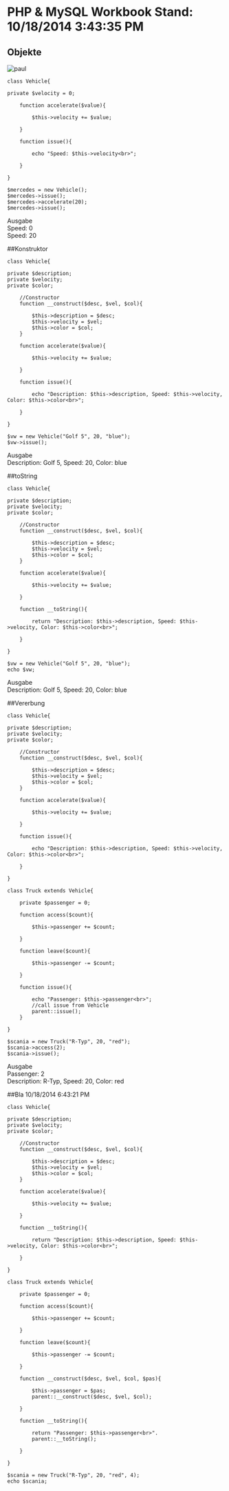 PHP & MySQL Workbook	Stand: 10/18/2014 3:43:35 PM 
====================================================
Objekte
-------

![paul](https://github.com/BerndLiefert/Workbooks/blob/master/Workbook_PHP%26MySQL/files/paul.png)



	class Vehicle{

	private $velocity = 0;

		function accelerate($value){

			$this->velocity += $value;

		}

		function issue(){

			echo "Speed: $this->velocity<br>";

		}

	}

	$mercedes = new Vehicle();
	$mercedes->issue();
	$mercedes->accelerate(20);
	$mercedes->issue();

Ausgabe   
Speed: 0    
Speed: 20


##Konstruktor

	class Vehicle{

	private $description; 
	private $velocity;
	private $color;

		//Constructor
		function __construct($desc, $vel, $col){

			$this->description = $desc;
			$this->velocity = $vel;
			$this->color = $col;
		}

		function accelerate($value){

			$this->velocity += $value;

		}

		function issue(){

			echo "Description: $this->description, Speed: $this->velocity, Color: $this->color<br>";

		}

	}

	$vw = new Vehicle("Golf 5", 20, "blue");
	$vw->issue();

Ausgabe    
Description: Golf 5, Speed: 20, Color: blue

##toString

	class Vehicle{

	private $description; 
	private $velocity;
	private $color;

		//Constructor
		function __construct($desc, $vel, $col){

			$this->description = $desc;
			$this->velocity = $vel;
			$this->color = $col;
		}

		function accelerate($value){

			$this->velocity += $value;

		}

		function __toString(){

			return "Description: $this->description, Speed: $this->velocity, Color: $this->color<br>";

		}

	}

	$vw = new Vehicle("Golf 5", 20, "blue");
	echo $vw;

Ausgabe    
Description: Golf 5, Speed: 20, Color: blue

##Vererbung


	class Vehicle{

	private $description; 
	private $velocity;
	private $color;

		//Constructor
		function __construct($desc, $vel, $col){

			$this->description = $desc;
			$this->velocity = $vel;
			$this->color = $col;
		}

		function accelerate($value){

			$this->velocity += $value;

		}

		function issue(){

			echo "Description: $this->description, Speed: $this->velocity, Color: $this->color<br>";

		}

	}

	class Truck extends Vehicle{

		private $passenger = 0;

		function access($count){

			$this->passenger += $count;		

		}

		function leave($count){

			$this->passenger -= $count;		

		}

		function issue(){

			echo "Passenger: $this->passenger<br>";
			//call issue from Vehicle
			parent::issue();
		}

	}

	$scania = new Truck("R-Typ", 20, "red");
	$scania->access(2);
	$scania->issue();
	
Ausgabe    
Passenger: 2   
Description: R-Typ, Speed: 20, Color: red


##Bla 10/18/2014 6:43:21 PM 

	class Vehicle{

	private $description; 
	private $velocity;
	private $color;

		//Constructor
		function __construct($desc, $vel, $col){

			$this->description = $desc;
			$this->velocity = $vel;
			$this->color = $col;
		}

		function accelerate($value){

			$this->velocity += $value;

		}

		function __toString(){

			return "Description: $this->description, Speed: $this->velocity, Color: $this->color<br>";

		}

	}

	class Truck extends Vehicle{

		private $passenger = 0;

		function access($count){

			$this->passenger += $count;		

		}

		function leave($count){

			$this->passenger -= $count;		

		}

		function __construct($desc, $vel, $col, $pas){
		
			$this->passenger = $pas;
			parent::__construct($desc, $vel, $col);
			
		}

		function __toString(){

			return "Passenger: $this->passenger<br>".
			parent::__toString();

		}

	}

	$scania = new Truck("R-Typ", 20, "red", 4);
	echo $scania;
	
